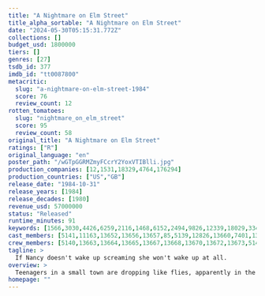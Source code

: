 ```yaml
---
title: "A Nightmare on Elm Street"
title_alpha_sortable: "A Nightmare on Elm Street"
date: "2024-05-30T05:15:31.772Z"
collections: []
budget_usd: 1800000
tiers: []
genres: [27]
tsdb_id: 377
imdb_id: "tt0087800"
metacritic:
  slug: "a-nightmare-on-elm-street-1984"
  score: 76
  review_count: 12
rotten_tomatoes:
  slug: "nightmare_on_elm_street"
  score: 95
  review_count: 58
original_title: "A Nightmare on Elm Street"
ratings: ["R"]
original_language: "en"
poster_path: "/wGTpGGRMZmyFCcrY2YoxVTIBlli.jpg"
production_companies: [12,1531,18329,4764,176294]
production_countries: ["US","GB"]
release_date: "1984-10-31"
release_years: [1984]
release_decades: [1980]
revenue_usd: 57000000
status: "Released"
runtime_minutes: 91
keywords: [1566,3030,4426,6259,2116,1468,6152,2494,9826,12339,18029,33457,157418,163841,164246,170383,171814,190157,256183,325821]
cast_members: [5141,11163,13652,13656,13657,85,5139,12826,13660,7401,13661,13662,120106,7219,42820,13663]
crew_members: [5140,13663,13664,13665,13667,13668,13670,13672,13673,5140]
tagline: >
  If Nancy doesn't wake up screaming she won't wake up at all.
overview: >
  Teenagers in a small town are dropping like flies, apparently in the grip of mass hysteria causing their suicides. A cop's daughter, Nancy Thompson, traces the cause to child molester Fred Krueger, who was burned alive by angry parents many years before. Krueger has now come back in the dreams of his killers' children, claiming their lives as his revenge. Nancy and her boyfriend, Glen, must devise a plan to lure the monster out of the realm of nightmares and into the real world...
homepage: ""
---
```

